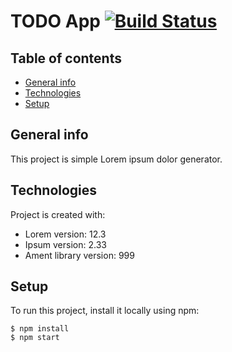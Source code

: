 # TODO App [![Build Status](https://api.travis-ci.com/mekhalajoshi/CICD.svg?branch=master)](https://travis-ci.com/github/mekhalajoshi/CICD/builds)

## Table of contents
* [General info](#general-info)
* [Technologies](#technologies)
* [Setup](#setup)

## General info
This project is simple Lorem ipsum dolor generator.
	
## Technologies
Project is created with:
* Lorem version: 12.3
* Ipsum version: 2.33
* Ament library version: 999
	
## Setup
To run this project, install it locally using npm:

```
$ npm install
$ npm start
```
